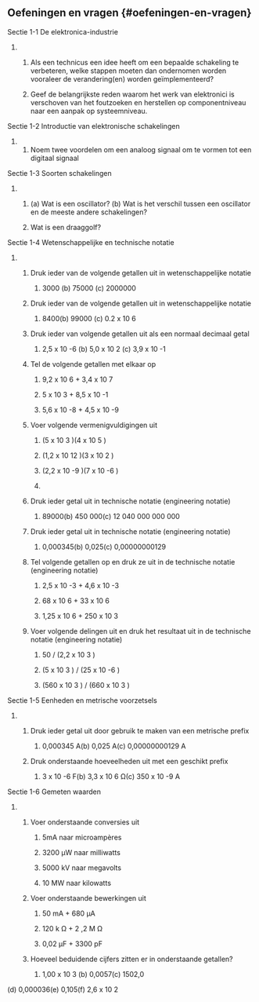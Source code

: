 ## Oefeningen en vragen {#oefeningen-en-vragen}

Sectie 1-1 De elektronica-industrie

1.  1.  Als een technicus een idee heeft om een bepaalde schakeling te verbeteren, welke stappen moeten dan ondernomen worden vooraleer de verandering(en) worden geïmplementeerd?

    2.  Geef de belangrijkste reden waarom het werk van elektronici is verschoven van het foutzoeken en herstellen op componentniveau naar een aanpak op systeemniveau.

Sectie 1-2 Introductie van elektronische schakelingen

1.  1.  Noem twee voordelen om een analoog signaal om te vormen tot een digitaal signaal

Sectie 1-3 Soorten schakelingen

1.  1.  (a) Wat is een oscillator? (b) Wat is het verschil tussen een oscillator en de meeste andere schakelingen?

    2.  Wat is een draaggolf?

Sectie 1-4 Wetenschappelijke en technische notatie

1.  1.  Druk ieder van de volgende getallen uit in wetenschappelijke notatie

        1.  3000 (b) 75000 (c) 2000000

    2.  Druk ieder van de volgende getallen uit in wetenschappelijke notatie

        1.  8400(b) 99000 (c) 0.2 x 10 6

    3.  Druk ieder van volgende getallen uit als een normaal decimaal getal

        1.  2,5 x 10 -6 (b) 5,0 x 10 2 (c) 3,9 x 10 -1

    4.  Tel de volgende getallen met elkaar op

        1.  9,2 x 10 6 + 3,4 x 10 7

        2.  5 x 10 3 + 8,5 x 10 -1

        3.  5,6 x 10 -8 + 4,5 x 10 -9

    5.  Voer volgende vermenigvuldigingen uit

        1.  (5 x 10 3 )(4 x 10 5 )

        2.  (1,2 x 10 12 )(3 x 10 2 )

        3.  (2,2 x 10 -9 )(7 x 10 -6 )

        4.  
    6.  Druk ieder getal uit in technische notatie (engineering notatie)

        1.  89000(b) 450 000(c) 12 040 000 000 000

    7.  Druk ieder getal uit in technische notatie (engineering notatie)

        1.  0,000345(b) 0,025(c) 0,00000000129

    8.  Tel volgende getallen op en druk ze uit in de technische notatie (engineering notatie)

        1.  2,5 x 10 -3 + 4,6 x 10 -3

        2.  68 x 10 6 + 33 x 10 6

        3.  1,25 x 10 6 + 250 x 10 3

    9.  Voer volgende delingen uit en druk het resultaat uit in de technische notatie (engineering notatie)

        1.  50 / (2,2 x 10 3 )

        2.  (5 x 10 3 ) / (25 x 10 -6 )

        3.  (560 x 10 3 ) / (660 x 10 3 )

Sectie 1-5 Eenheden en metrische voorzetsels

1.  1.  Druk ieder getal uit door gebruik te maken van een metrische prefix

        1.  0,000345 A(b) 0,025 A(c) 0,00000000129 A

    2.  Druk onderstaande hoeveelheden uit met een geschikt prefix

        1.  3 x 10 -6 F(b) 3,3 x 10 6 Ω(c) 350 x 10 -9 A

Sectie 1-6 Gemeten waarden

1.  1.  Voer onderstaande conversies uit

        1.  5mA naar microampères

        2.  3200 µW naar milliwatts

        3.  5000 kV naar megavolts

        4.  10 MW naar kilowatts

    2.  Voer onderstaande bewerkingen uit

        1.  50 mA + 680 µA

        2.  120 k Ω + 2 ,2 M Ω

        3.  0,02 µF + 3300 pF

    3.  Hoeveel beduidende cijfers zitten er in onderstaande getallen?

        1.  1,00 x 10 3 (b) 0,0057(c) 1502,0

(d) 0,000036(e) 0,105(f) 2,6 x 10 2